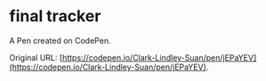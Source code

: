 # final tracker

A Pen created on CodePen.

Original URL: [https://codepen.io/Clark-Lindley-Suan/pen/jEPaYEV](https://codepen.io/Clark-Lindley-Suan/pen/jEPaYEV).

